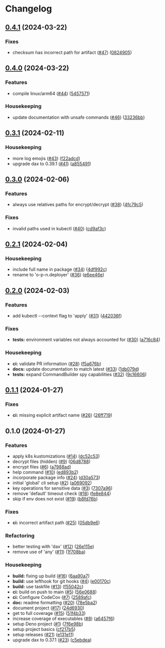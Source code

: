 # Changelog

## [0.4.1](https://github.com/o-p-n/deployer/compare/v0.4.0...v0.4.1) (2024-03-22)


### Fixes

* checksum has incorrect path for artifact ([#47](https://github.com/o-p-n/deployer/issues/47)) ([0824905](https://github.com/o-p-n/deployer/commit/08249054557b94dce4151bdf2dce62fcd6220b00))

## [0.4.0](https://github.com/o-p-n/deployer/compare/v0.3.1...v0.4.0) (2024-03-22)


### Features

* compile linux/arm64 ([#44](https://github.com/o-p-n/deployer/issues/44)) ([5457571](https://github.com/o-p-n/deployer/commit/54575716df2508bb096d74078e828b30219519f6))


### Housekeeping

* update documentation with unsafe commands ([#46](https://github.com/o-p-n/deployer/issues/46)) ([33236bb](https://github.com/o-p-n/deployer/commit/33236bbd1db59d7e47c1afcb8a91db6f894a7258))

## [0.3.1](https://github.com/o-p-n/deployer/compare/v0.3.0...v0.3.1) (2024-02-11)


### Housekeeping

* more log emojis ([#43](https://github.com/o-p-n/deployer/issues/43)) ([f22adcd](https://github.com/o-p-n/deployer/commit/f22adcd33185e5e9af52198604d70163b5318340))
* upgrade dax to 0.39.1 ([#41](https://github.com/o-p-n/deployer/issues/41)) ([a855491](https://github.com/o-p-n/deployer/commit/a85549124476fb3414a438b5cda83fd2a1ba6073))

## [0.3.0](https://github.com/o-p-n/deployer/compare/v0.2.1...v0.3.0) (2024-02-06)


### Features

* always use relatives paths for encrypt/decrypt ([#38](https://github.com/o-p-n/deployer/issues/38)) ([4fc79c5](https://github.com/o-p-n/deployer/commit/4fc79c5c9216bc58e085e6198c285a7683f44bab))


### Fixes

* invalid paths used in kubectl ([#40](https://github.com/o-p-n/deployer/issues/40)) ([cd9af3c](https://github.com/o-p-n/deployer/commit/cd9af3c854b773520452bce647cecbc8286f0755))

## [0.2.1](https://github.com/o-p-n/deployer/compare/v0.2.0...v0.2.1) (2024-02-04)


### Housekeeping

* include full name in package ([#34](https://github.com/o-p-n/deployer/issues/34)) ([4df992c](https://github.com/o-p-n/deployer/commit/4df992cdb04b6c0c4af223ed65ef360962cee703))
* rename to 'o-p-n.deployer' ([#36](https://github.com/o-p-n/deployer/issues/36)) ([e6ee46e](https://github.com/o-p-n/deployer/commit/e6ee46edc3920e78a1e6bfc8e57c51006527399f))

## [0.2.0](https://github.com/o-p-n/deployer/compare/v0.1.1...v0.2.0) (2024-02-03)


### Features

* add kubectl --context flag to 'apply' ([#31](https://github.com/o-p-n/deployer/issues/31)) ([442036f](https://github.com/o-p-n/deployer/commit/442036f3a535f9c4739142f176d1a10c1047e536))


### Fixes

* **tests:** environment variables not always accounted for ([#30](https://github.com/o-p-n/deployer/issues/30)) ([a716c84](https://github.com/o-p-n/deployer/commit/a716c842bb8e8cd162f3082d37c14c5a6e75eb14))


### Housekeeping

* **ci:** validate PR information ([#28](https://github.com/o-p-n/deployer/issues/28)) ([f5a676b](https://github.com/o-p-n/deployer/commit/f5a676b50c8e6077ac5f778db04fc427fe51ce8f))
* **docs:** update documentation to match latest ([#33](https://github.com/o-p-n/deployer/issues/33)) ([1db079d](https://github.com/o-p-n/deployer/commit/1db079d5d955df185082a6e906b4f6721bbc1490))
* **tests:** expand CommandBuilder spy capabilities ([#32](https://github.com/o-p-n/deployer/issues/32)) ([9c16606](https://github.com/o-p-n/deployer/commit/9c16606da739164988a3a2d7b085bb4a7652e15f))

## [0.1.1](https://github.com/o-p-n/deployer/compare/v0.1.0...v0.1.1) (2024-01-27)


### Fixes

* **ci:** missing explicit artifact name ([#26](https://github.com/o-p-n/deployer/issues/26)) ([26ff719](https://github.com/o-p-n/deployer/commit/26ff719b3de417698dfef6f982746aa58acccb7a))

## 0.1.0 (2024-01-27)


### Features

* apply k8s kustomizations ([#14](https://github.com/o-p-n/deployer/issues/14)) ([dc52c53](https://github.com/o-p-n/deployer/commit/dc52c53b41fa06d0bb95fd7e78804a16fdfe277e))
* decrypt files (hidden) ([#9](https://github.com/o-p-n/deployer/issues/9)) ([06d8788](https://github.com/o-p-n/deployer/commit/06d878897d569c3827a8aec25d795cdb0f2d7a9f))
* encrypt files ([#6](https://github.com/o-p-n/deployer/issues/6)) ([a7988ad](https://github.com/o-p-n/deployer/commit/a7988adaf8f9d914803685fb171257bcf3a5cbd2))
* help command ([#10](https://github.com/o-p-n/deployer/issues/10)) ([ed893b2](https://github.com/o-p-n/deployer/commit/ed893b232ad797287ef4bca76fdb13a5559516ed))
* incorporate package info ([#24](https://github.com/o-p-n/deployer/issues/24)) ([d30a573](https://github.com/o-p-n/deployer/commit/d30a573dba2f95e32e3befe0c4b49eaa567074c8))
* initial 'global' cli setup ([#2](https://github.com/o-p-n/deployer/issues/2)) ([a069092](https://github.com/o-p-n/deployer/commit/a0690921c7bacf0234f89959d52687a87230bfa3))
* key operations for sensitive data ([#3](https://github.com/o-p-n/deployer/issues/3)) ([7307a96](https://github.com/o-p-n/deployer/commit/7307a969b8e5a8f9ecb5d809dcaa1069156e0d12))
* remove 'default' timeout check ([#18](https://github.com/o-p-n/deployer/issues/18)) ([fe8e844](https://github.com/o-p-n/deployer/commit/fe8e8443bea9752da80641869263d8e2c54ca67a))
* skip if env does not exist ([#19](https://github.com/o-p-n/deployer/issues/19)) ([b8fd76b](https://github.com/o-p-n/deployer/commit/b8fd76b6d7765f8ee2ce988eaef502581bda78f1))


### Fixes

* **ci:** incorrect artifact path ([#25](https://github.com/o-p-n/deployer/issues/25)) ([05db9e6](https://github.com/o-p-n/deployer/commit/05db9e669bd2ce59c07bd51f6700b72d5bffadd0))


### Refactoring

* better testing with 'dax' ([#12](https://github.com/o-p-n/deployer/issues/12)) ([26e115e](https://github.com/o-p-n/deployer/commit/26e115eb2c6b470f1fe0c1474625e8dfecd5b180))
* remove use of 'any' ([#11](https://github.com/o-p-n/deployer/issues/11)) ([1f708ba](https://github.com/o-p-n/deployer/commit/1f708ba4c71726bdf37689701521bb6a95ae4453))


### Housekeeping

* **build:** fixing up build ([#16](https://github.com/o-p-n/deployer/issues/16)) ([6aa90a7](https://github.com/o-p-n/deployer/commit/6aa90a723b5d9bfd813ef861f25b2c94058c7bba))
* **build:** use lefthook for git hooks ([#4](https://github.com/o-p-n/deployer/issues/4)) ([e00170c](https://github.com/o-p-n/deployer/commit/e00170c816f90709154eae56c207c26511d397ae))
* **build:** use taskfile ([#13](https://github.com/o-p-n/deployer/issues/13)) ([f55042c](https://github.com/o-p-n/deployer/commit/f55042c2aacc9dde8ed981fb5c64faaa0057cbc8))
* **ci:** build on push to main ([#5](https://github.com/o-p-n/deployer/issues/5)) ([56e0688](https://github.com/o-p-n/deployer/commit/56e06887ed9d2fe5814efe45329462e43e3bafda))
* **ci:** Configure CodeCov ([#7](https://github.com/o-p-n/deployer/issues/7)) ([2589afc](https://github.com/o-p-n/deployer/commit/2589afccf612fe046066816d38ee843316f7242c))
* **doc:** readme formatting ([#20](https://github.com/o-p-n/deployer/issues/20)) ([78e5ba2](https://github.com/o-p-n/deployer/commit/78e5ba26dd793d40f0ffeb96a7074f5d7089586f))
* document project ([#17](https://github.com/o-p-n/deployer/issues/17)) ([24d6930](https://github.com/o-p-n/deployer/commit/24d6930d792fe646d9b0e1b0c3d8fa65c0aeeb43))
* get to full coverage ([#15](https://github.com/o-p-n/deployer/issues/15)) ([51f4b33](https://github.com/o-p-n/deployer/commit/51f4b33300a6f128897f734a59892469416d140d))
* increase coverage of executables ([#8](https://github.com/o-p-n/deployer/issues/8)) ([a6457f6](https://github.com/o-p-n/deployer/commit/a6457f6957f8e83112e39d9c2a564f2c8bc8ea13))
* setup Deno project ([#1](https://github.com/o-p-n/deployer/issues/1)) ([7f6e98b](https://github.com/o-p-n/deployer/commit/7f6e98bd7690ddbe480859b06c180b921981b1e0))
* setup project basics ([cf217b5](https://github.com/o-p-n/deployer/commit/cf217b542faf1dfa090f0e5fc5640307fd6ff272))
* setup releases ([#21](https://github.com/o-p-n/deployer/issues/21)) ([e131e11](https://github.com/o-p-n/deployer/commit/e131e11f9a20d1aaf55a7741ba9a43c5c9a98785))
* upgrade dax to 0.37.1 ([#23](https://github.com/o-p-n/deployer/issues/23)) ([c5ebdea](https://github.com/o-p-n/deployer/commit/c5ebdea57c099d011ab376a5f6d7738a3444d10d))
